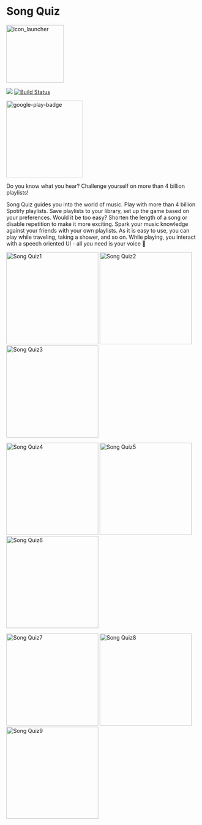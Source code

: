 # Song Quiz
[<img src="https://user-images.githubusercontent.com/37120889/122938687-43f8a300-d373-11eb-829d-4522f2e529a8.png" alt="icon_launcher" width="150"/>](https://github.com/aaronfodor/SongQuiz)

![](https://img.shields.io/github/license/aaronfodor/SongQuiz) [![Build Status](https://travis-ci.com/aaronfodor/SongQuiz.svg?branch=master)](https://travis-ci.com/aaronfodor/SongQuiz)

[<img src="https://user-images.githubusercontent.com/37120889/122966033-22a2b180-d389-11eb-8b13-f65fabed4bf7.png" alt="google-play-badge" width="200"/>](https://play.google.com/store/apps/details?id=com.aaronfodor.android.songquiz)

Do you know what you hear? Challenge yourself on more than 4 billion playlists!

Song Quiz guides you into the world of music. Play with more than 4 billion Spotify playlists. Save playlists to your library, set up the game based on your preferences. Would it be too easy? Shorten the length of a song or disable repetition to make it more exciting. Spark your music knowledge against your friends with your own playlists. As it is easy to use, you can play while traveling, taking a shower, and so on. While playing, you interact with a speech oriented UI - all you need is your voice 🎵

<p float="middle">
 	<img src="https://user-images.githubusercontent.com/37120889/125031538-160ea080-e08d-11eb-9065-aa9920afa8ca.PNG" alt="Song Quiz1" width="240"/>
	<img src="https://user-images.githubusercontent.com/37120889/125031544-173fcd80-e08d-11eb-918e-6f148a304edd.PNG" alt="Song Quiz2" width="240"/>
	<img src="https://user-images.githubusercontent.com/37120889/125031546-173fcd80-e08d-11eb-9e3e-0d9e762a53e6.PNG" alt="Song Quiz3" width="240"/>
</p>
<p float="middle">
	<img src="https://user-images.githubusercontent.com/37120889/125031548-17d86400-e08d-11eb-88fd-14ae3fb5ceac.PNG" alt="Song Quiz4" width="240"/>
	<img src="https://user-images.githubusercontent.com/37120889/125031549-17d86400-e08d-11eb-8b37-9c4bf01ccaca.PNG" alt="Song Quiz5" width="240"/>
    <img src="https://user-images.githubusercontent.com/37120889/125031551-1870fa80-e08d-11eb-9f39-535f76b4ec5f.PNG" alt="Song Quiz6" width="240"/>
</p>



<p float="middle">
	<img src="https://user-images.githubusercontent.com/37120889/125031565-1c9d1800-e08d-11eb-909d-803a1715e269.PNG" alt="Song Quiz7" height="240"/>
 	<img src="https://user-images.githubusercontent.com/37120889/125031567-1dce4500-e08d-11eb-94f6-8bfe6bb4e871.PNG" alt="Song Quiz8" height="240"/>
 	<img src="https://user-images.githubusercontent.com/37120889/125031568-1dce4500-e08d-11eb-93be-65c990725c16.PNG" alt="Song Quiz9" height="240"/>
</p>